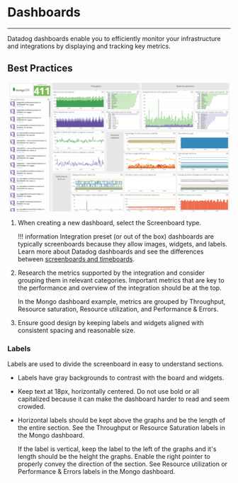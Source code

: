 # Dashboards

-----

Datadog dashboards enable you to efficiently monitor your infrastructure and integrations
 by displaying and tracking key metrics.

## Best Practices

![Mongo dashboard](https://raw.githubusercontent.com/DataDog/integrations-core/master/docs/developer/assets/images/mongo_dashboard.png)

1. When creating a new dashboard, select the Screenboard type.

    !!! information
        Integration preset (or out of the box) dashboards are typically screenboards because they allow images, widgets, and labels. 
        Learn more about Datadog dashboards and see the differences between [screenboards and timeboards](https://docs.datadoghq.com/dashboards/#screenboard-vs-timeboard). 

1. Research the metrics supported by the integration and consider grouping them in relevant categories. 
Important metrics that are key to the performance and overview of the integration should be at the top.

    In the Mongo dashboard example, metrics are grouped by Throughput, Resource saturation, Resource utilization, and Performance & Errors.

1. Ensure good design by keeping labels and widgets aligned with consistent spacing and reasonable size. 

### Labels

Labels are used to divide the screenboard in easy to understand sections. 

- Labels have gray backgrounds to contrast with the board and widgets.
- Keep text at 18px, horizontally centered. 
Do not use bold or all capitalized because it can make the dashboard harder to read and seem crowded.
- Horizontal labels should be kept above the graphs and be the length of the entire section. 
See the Throughput or Resource Saturation labels in the Mongo dashboard.

    If the label is vertical, keep the label to the left of the graphs and it's length should be the height the graphs. 
Enable the right pointer to properly convey the direction of the section. See Resource utilization or Performance & Errors labels in the Mongo dashboard.
